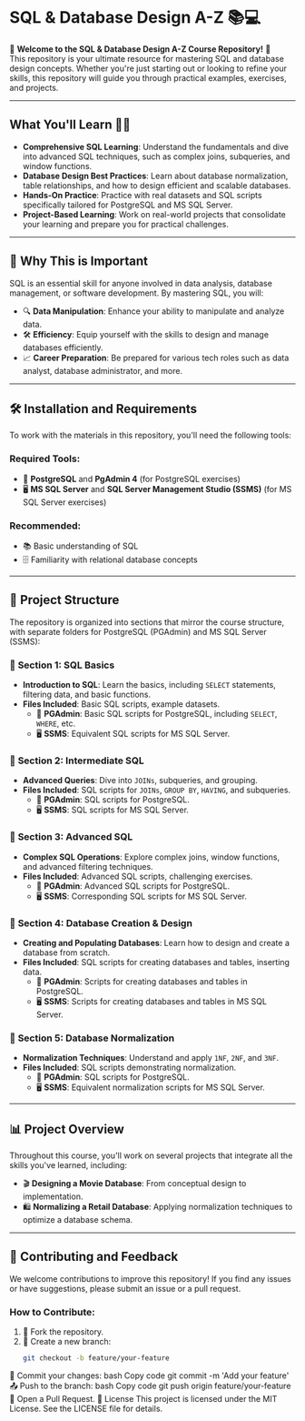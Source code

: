 # **SQL & Database Design A-Z 📚💻**

🎉 **Welcome to the SQL & Database Design A-Z Course Repository!** 🎉  
This repository is your ultimate resource for mastering SQL and database design concepts. Whether you're just starting out or looking to refine your skills, this repository will guide you through practical examples, exercises, and projects.

---

## **What You'll Learn** 🧑‍💻
- **Comprehensive SQL Learning**: Understand the fundamentals and dive into advanced SQL techniques, such as complex joins, subqueries, and window functions.
- **Database Design Best Practices**: Learn about database normalization, table relationships, and how to design efficient and scalable databases.
- **Hands-On Practice**: Practice with real datasets and SQL scripts specifically tailored for PostgreSQL and MS SQL Server.
- **Project-Based Learning**: Work on real-world projects that consolidate your learning and prepare you for practical challenges.

---

## 🚀 **Why This is Important**
SQL is an essential skill for anyone involved in data analysis, database management, or software development. By mastering SQL, you will:
- 🔍 **Data Manipulation**: Enhance your ability to manipulate and analyze data.
- 🛠️ **Efficiency**: Equip yourself with the skills to design and manage databases efficiently.
- 📈 **Career Preparation**: Be prepared for various tech roles such as data analyst, database administrator, and more.

---

## 🛠️ **Installation and Requirements**
To work with the materials in this repository, you'll need the following tools:

### **Required Tools**:
- 🐘 **PostgreSQL** and **PgAdmin 4** (for PostgreSQL exercises)
- 🖥️ **MS SQL Server** and **SQL Server Management Studio (SSMS)** (for MS SQL Server exercises)

### **Recommended**:
- 📚 Basic understanding of SQL
- 🗄️ Familiarity with relational database concepts

---

## 📂 **Project Structure**

The repository is organized into sections that mirror the course structure, with separate folders for PostgreSQL (PGAdmin) and MS SQL Server (SSMS):

### 📁 **Section 1: SQL Basics**
- **Introduction to SQL**: Learn the basics, including `SELECT` statements, filtering data, and basic functions.
- **Files Included**: Basic SQL scripts, example datasets.
  - 🐘 **PGAdmin**: Basic SQL scripts for PostgreSQL, including `SELECT`, `WHERE`, etc.
  - 🖥️ **SSMS**: Equivalent SQL scripts for MS SQL Server.

### 📁 **Section 2: Intermediate SQL**
- **Advanced Queries**: Dive into `JOINs`, subqueries, and grouping.
- **Files Included**: SQL scripts for `JOINs`, `GROUP BY`, `HAVING`, and subqueries.
  - 🐘 **PGAdmin**: SQL scripts for PostgreSQL.
  - 🖥️ **SSMS**: SQL scripts for MS SQL Server.

### 📁 **Section 3: Advanced SQL**
- **Complex SQL Operations**: Explore complex joins, window functions, and advanced filtering techniques.
- **Files Included**: Advanced SQL scripts, challenging exercises.
  - 🐘 **PGAdmin**: Advanced SQL scripts for PostgreSQL.
  - 🖥️ **SSMS**: Corresponding SQL scripts for MS SQL Server.

### 📁 **Section 4: Database Creation & Design**
- **Creating and Populating Databases**: Learn how to design and create a database from scratch.
- **Files Included**: SQL scripts for creating databases and tables, inserting data.
  - 🐘 **PGAdmin**: Scripts for creating databases and tables in PostgreSQL.
  - 🖥️ **SSMS**: Scripts for creating databases and tables in MS SQL Server.

### 📁 **Section 5: Database Normalization**
- **Normalization Techniques**: Understand and apply `1NF`, `2NF`, and `3NF`.
- **Files Included**: SQL scripts demonstrating normalization.
  - 🐘 **PGAdmin**: SQL scripts for PostgreSQL.
  - 🖥️ **SSMS**: Equivalent normalization scripts for MS SQL Server.

---

## 📊 **Project Overview**
Throughout this course, you'll work on several projects that integrate all the skills you've learned, including:
- 🎬 **Designing a Movie Database**: From conceptual design to implementation.
- 🛍️ **Normalizing a Retail Database**: Applying normalization techniques to optimize a database schema.

---

## 🤝 **Contributing and Feedback**
We welcome contributions to improve this repository! If you find any issues or have suggestions, please submit an issue or a pull request.

### **How to Contribute**:
1. 🍴 Fork the repository.
2. 🌿 Create a new branch:  
   ```bash
   git checkout -b feature/your-feature
💾 Commit your changes:
bash
Copy code
git commit -m 'Add your feature'
📤 Push to the branch:
bash
Copy code
git push origin feature/your-feature
🔁 Open a Pull Request.
📜 License
This project is licensed under the MIT License. See the LICENSE file for details.

